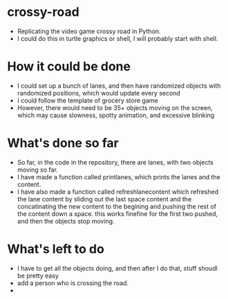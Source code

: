 # crossy-road
- Replicating the video game crossy road in Python.
- I could do this in turtle graphics or shell, I will probably start with shell.
# How it could be done
- I could set up a bunch of lanes, and then have randomized objects with randomized positions, which would update every second
- I could follow the template of grocery store game
- However, there would need to be 35+ objects moving on the screen, which may cause slowness, spotty animation, and excessive blinking
# What's done so far
- So far, in the code in the repository, there are lanes, with two objects moving so far.
- I have made a function called printlanes, which prints the lanes and the content.
- I have also made a function called refreshlanecontent which refreshed the lane content by sliding out the last space content and the concatinating the new content to the begining and pushing the rest of the content down a space. this works finefine for the first two pushed, and then the objects stop moving.
# What's left to do
- I have to get all the objects doing, and then after I do that, stuff shoudl be pretty easy
- add a person who is crossing the road. 
- 
